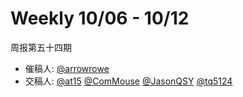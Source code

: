 # Weekly 10/06 - 10/12

周报第五十四期

- 催稿人:
  [@arrowrowe][mie]
- 交稿人:
  [@at15][at15]
  [@ComMouse][dou]
  [@JasonQSY][qsy]
  [@tq5124][tq]

[at15]: https://github.com/at15
[mie]: https://github.com/arrowrowe
[dou]: https://github.com/ComMouse
[qsy]: https://github.com/JasonQSY
[tq]: https://github.com/tq5124


